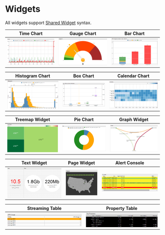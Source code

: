 # Widgets

All widgets support [Shared Widget](./shared/README.md) syntax.

Time Chart | Gauge Chart | Bar Chart
:--:|:--:|:--:
[![](./images/time-chart.png)](./time-chart/README.md) | [![](./images/gauge-chart.png)](./gauge-chart/README.md) | ![](./images/bar-chart.png)

Histogram Chart | Box Chart | Calendar Chart
:--:|:--:|:--:
![](./images/histogram.png) | ![](./images/box-chart.png) | [![](./images/calendar-chart.png)](./calendar-chart/README.md)

Treemap Widget | Pie Chart | Graph Widget
:--:|:--:|:--:
![](./images/treemap-widget.png) | ![](./images/pie-chart.png) | ![](./images/graph.png)

Text Widget | Page Widget | Alert Console
:--:|:--:|:--:
![](./images/text-widget.png) | ![](./images/page-widget.png) | ![](./images/alert-console.png)

Streaming Table | Property Table
:--:|:--:
![](./images/streaming-table.png) | ![](./images/property-widget.png)